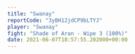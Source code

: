 ```yaml
---
title: "Swanay"
reportCode: "3yBH12jdCP9bLTYJ"
player: "Swanay"
fight: "Shade of Aran - Wipe 3 (100%)"
date: 2021-06-07T18:57:55.202000+00:00
---
```

